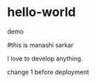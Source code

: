 # hello-world
demo


#this is manashi sarkar

I love to develop anything. 


change 1 before deployment
